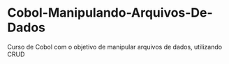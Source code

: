 # Cobol-Manipulando-Arquivos-De-Dados
Curso de Cobol com o objetivo de manipular arquivos de dados, utilizando CRUD
